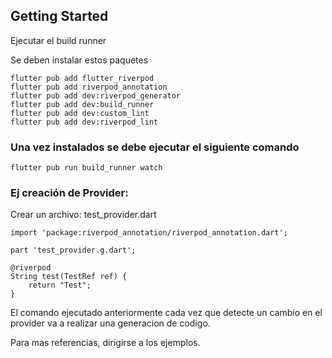## Getting Started

Ejecutar el build runner

Se deben instalar estos paquetes

```
flutter pub add flutter_riverpod
flutter pub add riverpod_annotation
flutter pub add dev:riverpod_generator
flutter pub add dev:build_runner
flutter pub add dev:custom_lint
flutter pub add dev:riverpod_lint
```

### Una vez instalados se debe ejecutar el siguiente comando
```
flutter pub run build_runner watch
```

### Ej creación de Provider:
Crear un archivo: test_provider.dart

```
import 'package:riverpod_annotation/riverpod_annotation.dart';

part 'test_provider.g.dart';

@riverpod
String test(TestRef ref) {
	return "Test";
}
```

El comando ejecutado anteriormente cada vez que detecte un cambio en el provider va a realizar una generacion de codigo.

Para mas referencias, dirigirse a los ejemplos.
